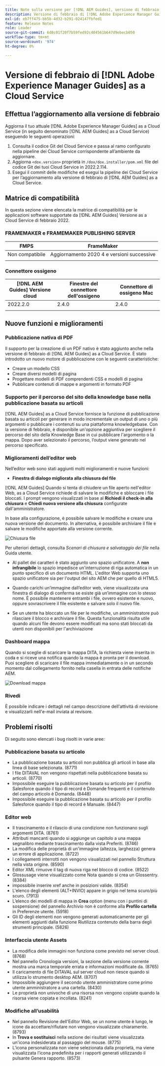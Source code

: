 ```yaml
---
title: Note sulla versione per [!DNL AEM Guides], versione di febbraio 2022
description: Versione di febbraio di [!DNL Adobe Experience Manager Guides] as a Cloud Service
exl-id: eb7ff475-bb5b-4d32-b291-024147fbfed1
feature: Release Notes
role: Leader
source-git-commit: 6d8c01f20f7b59fed92c404561b647d9ebecb050
workflow-type: tm+mt
source-wordcount: '974'
ht-degree: 0%

---
```


# Versione di febbraio di [!DNL Adobe Experience Manager Guides] as a Cloud Service

## Effettua l’aggiornamento alla versione di febbraio

Aggiorna il tuo attuale [!DNL Adobe Experience Manager Guides] as a Cloud Service (in seguito denominato [!DNL AEM Guides] as a Cloud Service) eseguendo le seguenti operazioni:
1. Consulta il codice Git del Cloud Service e passa al ramo configurato nella pipeline dei Cloud Service corrispondente all’ambiente da aggiornare.
1. Aggiorna `<dox.version>` proprietà in `/dox/dox.installer/pom.xml` file del codice Git dei tuoi Cloud Service in 2022.2.114.
1. Esegui il commit delle modifiche ed esegui la pipeline dei Cloud Service per l’aggiornamento alla versione di febbraio di [!DNL AEM Guides] as a Cloud Service.

## Matrice di compatibilità

In questa sezione viene elencata la matrice di compatibilità per le applicazioni software supportate da [!DNL AEM Guides] Versione as a Cloud Service di febbraio 2022.

### FRAMEMAKER e FRAMEMAKER PUBLISHING SERVER

| FMPS | FrameMaker |
| --- | --- |
| Non compatibile | Aggiornamento 2020 4 e versioni successive |
| | |


### Connettore ossigeno

| [!DNL AEM Guides] Versione cloud | Finestre del connettore dell&#39;ossigeno | Connettore di ossigeno Mac |
| --- | --- | --- |
| 2022.2.0 | 2.4.0 | 2.4.0 |
|  |  |  |


## Nuove funzioni e miglioramenti

### Pubblicazione nativa di PDF

Il supporto per la creazione di un PDF nativo è stato aggiunto anche nella versione di febbraio di [!DNL AEM Guides] as a Cloud Service. È stato introdotto un nuovo motore di pubblicazione con le seguenti caratteristiche:
* Creare un modello CSS
* Creare diversi modelli di pagina
* Progettare modelli di PDF comprendenti CSS e modelli di pagina
* Pubblicare contenuti di mappe e argomenti in formato PDF

### Supporto per il percorso del sito della knowledge base nella pubblicazione basata su articoli

[!DNL AEM Guides] as a Cloud Service fornisce la funzione di pubblicazione basata su articoli per generare in modo incrementale un output di uno o più argomenti o pubblicare i contenuti su una piattaforma knowledgebase. Con la versione di febbraio, è disponibile un&#39;opzione aggiuntiva per scegliere il percorso del sito della Knowledge Base in cui pubblicare l&#39;argomento o la mappa. Dopo aver selezionato il percorso, l’output viene generato nel percorso specificato.

### Miglioramenti dell’editor web

Nell’editor web sono stati aggiunti molti miglioramenti e nuove funzioni:

* **Finestra di dialogo migliorata alla chiusura del file**

[!DNL AEM Guides] Quando si tenta di chiudere un file aperto nell&#39;editor Web, as a Cloud Service richiede di salvare le modifiche e sbloccare i file bloccati. I prompt vengono visualizzati in base al **Richiedi il check-in alla chiusura** e **Chiedi nuova versione alla chiusura** configurate dall&#39;amministratore.

In base alla configurazione, è possibile salvare le modifiche e creare una nuova versione del documento. In alternativa, è possibile archiviare il file e salvare le modifiche apportate alla versione corrente.

![Chiusura file](assets/file-close-save-changes-unlock.png)

Per ulteriori dettagli, consulta *Scenari di chiusura e salvataggio dei file* nella Guida utente.

* Al pallet dei caratteri è stato aggiunto uno spazio unificatore.  A **non infrangibile** lo spazio impedisce un&#39;interruzione di riga automatica in un punto specifico di un documento HTML. L&#39;editor Web supporta uno spazio unificatore sia per l&#39;output del sito AEM che per quello di HTML5.

* Quando carichi un’immagine dall’editor web, viene visualizzata una finestra di dialogo di conferma se esiste già un’immagine con lo stesso nome. È possibile mantenere entrambi i file, ovvero esistente e nuovo, oppure sovrascrivere il file esistente e salvare solo il nuovo file.

* Se un utente ha bloccato un file per le modifiche, un amministratore può rilasciare il blocco e archiviare il file. Questa funzionalità risulta utile quando alcuni file devono essere modificati ma sono stati bloccati da utenti non disponibili per l&#39;archiviazione

### Dashboard mappa

Quando si sceglie di scaricare la mappa DITA, la richiesta viene inserita in coda e si riceve una notifica quando la mappa è pronta per il download. Puoi scegliere di scaricare il file mappa immediatamente o in un secondo momento dal collegamento fornito nella casella in entrata delle notifiche AEM.

![Download mappa](assets/download-map-prompt.png)

### Rivedi

È possibile indicare i dettagli nel campo descrizione dell&#39;attività di revisione e visualizzarli nell&#39;e-mail inviata al revisore.

## Problemi risolti

Di seguito sono elencati i bug risolti in varie aree:

### Pubblicazione basata su articolo

* La pubblicazione basata su articoli non pubblica gli articoli in base alla linea di base selezionata. (8771)
* I file DITAVAL non vengono rispettati nella pubblicazione basata su articoli. (8770)
* Impossibile eseguire la pubblicazione basata su articolo per il profilo Salesforce quando il tipo di record è Domande frequenti e il contenuto del campo articolo è Domanda. (8448)
* Impossibile eseguire la pubblicazione basata su articolo per il profilo Salesforce quando il tipo di record è Manuale. (8447)

### Editor web

* Il trascinamento e il rilascio di una condizione non funzionano sugli argomenti DITA. (8761)
* Attributi mancanti quando si aggiunge un capitolo a una mappa segnalibro mediante trascinamento dalla vista Preferiti. (8746)
* La modifica delle proprietà di un&#39;immagine (altezza, larghezza) genera un errore di applicazione. (8722)
* I collegamenti interrotti non vengono visualizzati nel pannello Struttura nella vista origine. (8590)
* Editor XML rimuove il tag di nuova riga nel blocco di codice. (8522)
* Glossusage viene visualizzato come Nota quando si crea un Glossentry. (8384)
* impossibile inserire xref anche in posizioni valide. (8354)
* L&#39;elenco degli elementi (ALT+INVIO) appare in grigio nel tema scuro/più scuro. (7913)
* L’elenco dei modelli di mappa in **Crea** option (menu con i puntini di sospensione) del pannello Archivio non è conforme alla **Profilo cartella** in Preferenze utente. (5918)
* Gli ID degli elementi non vengono generati automaticamente per gli elementi aggiunti dalla funzione Riutilizza contenuto della barra degli strumenti principale. (5826)

### Interfaccia utente Assets

* La modifica delle immagini non funziona come previsto nel server cloud. (8768)
* Nel pannello Cronologia versioni, la sezione della versione corrente mostra una marca temporale errata e informazioni modificate da. (8765)
* Il caricamento di file DITAVAL sul server cloud non riesce quando si utilizza lo strumento desktop AEM. (8707)
* Impossibile aggiungere il secondo utente amministratore come primo utente amministratore a una cartella. (8430)
* Le proprietà non univoche di una risorsa non vengono copiate quando la risorsa viene copiata e incollata. (8241)

### Modifiche all’usabilità

* Nel pannello Revisione dell&#39;Editor Web, se un nome utente è lungo, le icone da accettare/rifiutare non vengono visualizzate chiaramente. (8793)
* In **Trova e sostituisci** nella sezione dei risultati viene visualizzata un&#39;icona indesiderata al passaggio del mouse. (8775)
* L’icona personalizzata non viene selezionata dalla proprietà, ma viene visualizzata l’icona predefinita per i rapporti generati utilizzando il pulsante Genera rapporto. (8573)
